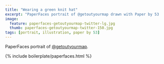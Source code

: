 ```yaml
---
title: "Wearing a green knit hat"
excerpt: "PaperFaces portrait of @getoutyourmap drawn with Paper by 53 on an iPad."
image: 
  feature: paperfaces-getoutyourmap-twitter-lg.jpg
  thumb: paperfaces-getoutyourmap-twitter-150.jpg
tags: [portrait, illustration, paper by 53]
---
```


PaperFaces portrait of [@getoutyourmap](http://twitter.com/getoutyourmap).

{% include boilerplate/paperfaces.html %}